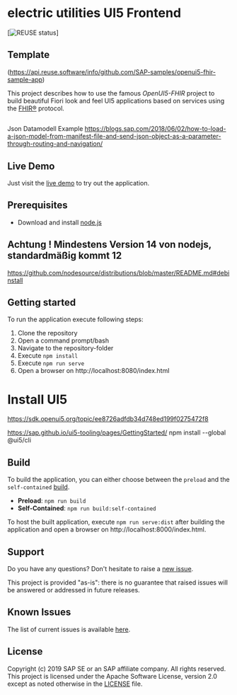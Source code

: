 # electric utilities UI5 Frontend
[![REUSE status](https://api.reuse.software/badge/github.com/SAP-samples/openui5-fhir-sample-app)]

## Template
(https://api.reuse.software/info/github.com/SAP-samples/openui5-fhir-sample-app)

This project describes how to use the famous *OpenUI5-FHIR* project to build beautiful Fiori look and feel UI5 applications based on services using the [FHIR®](https://www.hl7.org/fhir/index.html) protocol.

##
Json Datamodell Example
https://blogs.sap.com/2018/06/02/how-to-load-a-json-model-from-manifest-file-and-send-json-object-as-a-parameter-through-routing-and-navigation/

## Live Demo
Just visit the [live demo](http://sap-samples.github.io/openui5-fhir-sample-app) to try out the application.

## Prerequisites
- Download and install [node.js](https://nodejs.org/en/download/)

## Achtung ! Mindestens Version 14 von nodejs, standardmäßig kommt 12
https://github.com/nodesource/distributions/blob/master/README.md#debinstall

## Getting started
To run the application execute following steps:
1. Clone the repository
2. Open a command prompt/bash
3. Navigate to the repository-folder
4. Execute `npm install`
5. Execute `npm run serve`
6. Open a browser on http://localhost:8080/index.html

# Install UI5
https://sdk.openui5.org/topic/ee8726adfdb34d748ed199f0275472f8

https://sap.github.io/ui5-tooling/pages/GettingStarted/
npm install --global @ui5/cli

## Build
To build the application, you can either choose between the `preload` and the `self-contained` [build](https://github.com/SAP/ui5-cli#commands).
- **Preload**: `npm run build`
- **Self-Contained**: `npm run build:self-contained`

To host the built application, execute `npm run serve:dist` after building the application and open a browser on http://localhost:8000/index.html.

## Support

Do you have any questions? Don't hesitate to raise a [new issue](https://github.com/SAP-samples/openui5-fhir-sample-app/issues/new/choose).

This project is provided "as-is": there is no guarantee that raised issues will be answered or addressed in future releases.

## Known Issues

The list of current issues is available [here](https://github.com/SAP-samples/openui5-fhir-sample-app/issues).

## License
Copyright (c) 2019 SAP SE or an SAP affiliate company. All rights reserved. This project is licensed under the Apache Software License, version 2.0 except as noted otherwise in the [LICENSE](LICENSE) file.
